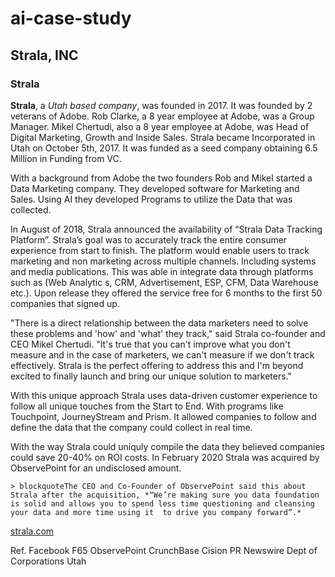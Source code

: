 # ai-case-study
## Strala, INC
### Strala

**Strala**, a *Utah based company*, was founded in 2017.  It was founded by 2 veterans of Adobe.  Rob Clarke, a 8 year employee at Adobe, was a Group Manager.  Mikel Chertudi, also a 8 year employee at Adobe, was Head of Digital Marketing, Growth and Inside Sales.  Strala became Incorporated in Utah on October 5th, 2017.  It was funded as a seed company obtaining 6.5 Million in Funding from VC.

With a background from Adobe the two founders Rob and Mikel started a Data Marketing company.  They developed software for Marketing and Sales.  Using AI they developed Programs to utilize the Data that was collected.

In August of 2018, Strala announced the availability of  “Strala Data Tracking Platform”.  Strala’s goal was to accurately track the entire consumer experience from start to finish.  The platform would enable users to track marketing and non marketing across multiple channels.  Including systems and media publications.  This was able in integrate data through platforms such as (Web Analytic s, CRM, Advertisement, ESP, CFM, Data Warehouse etc.).  Upon release they offered the service free for 6 months to the first 50 companies that signed up.

"There is a direct relationship between the data marketers need to solve these problems and 'how' and 'what' they track," said Strala co-founder and CEO Mikel Chertudi. "It's true that you can't improve what you don't measure and in the case of marketers, we can't measure if we don't track effectively. Strala is the perfect offering to address this and I'm beyond excited to finally launch and bring our unique solution to marketers."

With this unique approach Strala uses data-driven customer experience to follow all unique touches from the Start to End.  With programs like Touchpoint, JourneyStream and Prism.  It allowed companies to follow and define the data that the company could collect in real time.

With the way Strala could uniquly compile the data they believed companies could save 20-40% on ROI costs.  In February 2020 Strala was acquired by ObservePoint for an undisclosed amount.


 	> blockquoteThe CEO and Co-Founder of ObservePoint said this about Strala after the acquisition, *“We’re making sure you data foundation is solid and allows you to spend less time questioning and cleansing your data and more time using it  to drive you company forward”.*

[strala.com](https://www.strala.com)

Ref.
Facebook
F65
ObservePoint
CrunchBase
Cision PR Newswire
Dept of Corporations Utah
